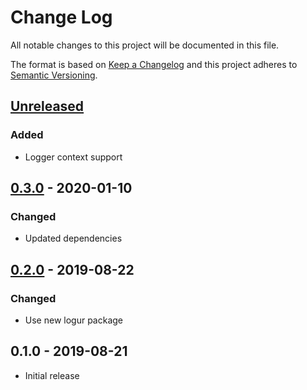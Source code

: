 # Change Log


All notable changes to this project will be documented in this file.

The format is based on [Keep a Changelog](http://keepachangelog.com/en/1.0.0/)
and this project adheres to [Semantic Versioning](http://semver.org/spec/v2.0.0.html).


## [Unreleased]

### Added

- Logger context support


## [0.3.0] - 2020-01-10

### Changed

- Updated dependencies


## [0.2.0] - 2019-08-22

### Changed

- Use new logur package


## 0.1.0 - 2019-08-21

- Initial release


[Unreleased]: https://github.com/logur/adapter-kit/compare/v0.3.0...HEAD
[0.3.0]: https://github.com/logur/adapter-kit/compare/v0.2.0...v0.3.0
[0.2.0]: https://github.com/logur/adapter-kit/compare/v0.1.0...v0.2.0
